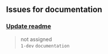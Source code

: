 ## Issues for documentation
  
###  [Update readme](https://github.com/bryanmacfarlane/sanenode/issues/4)  
> not assigned  
  `1-dev` `documentation`